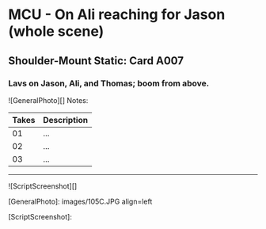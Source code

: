# MCU - On Ali reaching for Jason (whole scene)

## Shoulder-Mount Static: Card A007

### Lavs on Jason, Ali, and Thomas; boom from above.

![GeneralPhoto][]
Notes: 

| Takes | Description |
|:---|:----|
| 01 | ... |
| 02 | ... |
| 03 | ... |

----

![ScriptScreenshot][]


[GeneralPhoto]:  images/105C.JPG align=left

[ScriptScreenshot]: 
